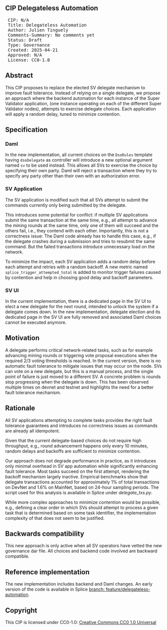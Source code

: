 ## CIP Delegateless Automation

<pre>
 CIP: N/A
 Title: Delegateless Automation
 Author: Julien Tinguely
 Comments-Summary: No comments yet
 Status: Draft
 Type: Governance
 Created: 2025-04-21
 Approved: N/A
 License: CC0-1.0
</pre>

## Abstract

This CIP proposes to replace the elected SV delegate mechanism to improve fault tolerance. 
Instead of relying on a single delegate, we propose an approach where the backend automation for each instance of the Super Validator application, (one instance operating on each of the different Super Validator nodes), attempts to exercise delegate choices. 
Each application will apply a random delay, tuned to minimize contention.

## Specification

### Daml

In the new implementation, all current choices on the `DsoRules` template having `dsoDelegate` as controller will introduce
a new optional argument named `sv` to be used instead. This allows all SVs to exercise the choice by specifying their own party.
Daml will reject a transaction where they try to specify any party other than their own with an authorization error.

### SV Application

The SV application is modified such that all SVs attempt to submit the commands currently only being submitted by the delegate.

This introduces some potential for conflict: if multiple SV applications submit the same transaction at the same time, 
e.g., all attempt to advance the mining rounds at the same time, only one of them will succeed and the others fail, i.e., 
they contend with each other. Importantly, this is not a correctness issue: The Daml code already has to handle this case, 
e.g., if the delegate crashes during a submission and tries to resubmit the same command. But the failed transactions introduce unnecessary load on the network.

To minimize the impact, each SV application adds a random delay before each attempt and retries with a random backoff.
A new metric named `splice_trigger_attempted_total` is added to monitor trigger failures caused by contention and help in choosing good delay and backoff parameters.

### SV UI

In the current implementation, there is a dedicated page in the SV UI to elect a new delegate for the next round, 
intended to unlock the system if a delegate comes down.
In the new implementation, delegate election and its dedicated page in the SV UI are fully removed and 
associated Daml choices cannot be executed anymore.

## Motivation

A delegate performs critical network-related tasks, such as for example advancing mining rounds or triggering vote proposal executions when the required 2/3 voting thresholds is reached.
In the current version, there is no automatic fault tolerance to mitigate issues that may occur on the node. 
SVs can vote on a new delegate, but this is a manual process, and the single point of failure is just moved to a different SV.
A concrete problem is rounds stop progressing when the delegate is down.
This has been observed multiple times on devnet and testnet and highlights the need for a better fault tolerance mechanism.

## Rationale

All SV applications attempting to complete tasks provides the right fault tolerance guarantees and introduces no correctness issues as commands are already all idempotent. 

Given that the current delegate-based choices do not require high throughput, e.g., round advancement happens only every 10 minutes,
random delays and backoffs are sufficient to minimize contention.

Our approach does not degrade performance in practice, as it introduces only minimal overhead in SV app automation while significantly enhancing fault tolerance. 
Most tasks succeed on the first attempt, rendering the backoff mechanism largely inactive.
Empirical benchmarks show that delegate transactions accounted for approximately 1% of total transactions on DevNet and 1.6% on MainNet, 
based on 24-hour sampling periods. The script used for this analysis is available in Splice under _delegate_txs.py_.

While more complex approaches to minimize contention would be possible, 
e.g., defining a clear order in which SVs should attempt to process a given task that is determined based on some task identifier, 
the implementation complexity of that does not seem to be justified.

## Backwards compatibility

This new approach is only active when all SV operators have vetted the new governance dar file.
All choices and backend code involved are backward compatible.

## Reference implementation

The new implementation includes backend and Daml changes. 
An early version of the code is available in Splice [branch: feature/delegateless-automation](https://github.com/hyperledger-labs/splice/blob/feature/delegateless-automation/daml/splice-dso-governance/daml/Splice/DsoRules.daml).

## Copyright

This CIP is licensed under CC0-1.0: [Creative Commons CC0 1.0 Universal](https://creativecommons.org/publicdomain/zero/1.0/)
